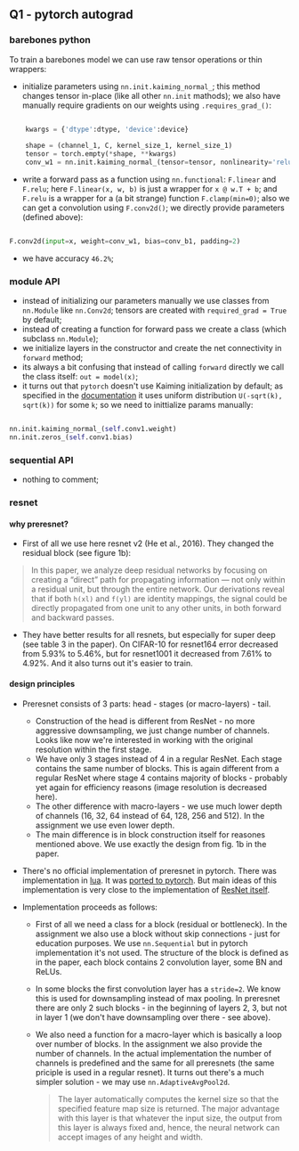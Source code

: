 ## Q1 - pytorch autograd

### barebones python

To train a barebones model we can use raw tensor operations or thin wrappers:

- initialize parameters using `nn.init.kaiming_normal_`; this method changes tensor in-place (like all other `nn.init` mathods); we also have manually require 
gradients on our weights using `.requires_grad_()`:

```python

    kwargs = {'dtype':dtype, 'device':device}
    
    shape = (channel_1, C, kernel_size_1, kernel_size_1)
    tensor = torch.empty(*shape, **kwargs)
    conv_w1 = nn.init.kaiming_normal_(tensor=tensor, nonlinearity='relu').requires_grad_()

```

- write a forward pass as a function using `nn.functional`: `F.linear` and `F.relu`; 
here `F.linear(x, w, b)` is just a wrapper for `x @ w.T + b`; and `F.relu` is a wrapper
for a (a bit strange) function `F.clamp(min=0)`; also we can get a convolution using `F.conv2d()`; we directly provide parameters (defined above):

```python

F.conv2d(input=x, weight=conv_w1, bias=conv_b1, padding=2)

```

- we have accuracy `46.2%`;

### module API
- instead of initializing our parameters manually we use classes from `nn.Module` like 
`nn.Conv2d`; tensors are created with `required_grad = True` by default;
- instead of creating a function for forward pass we create a class (which subclass `nn.Module`);
- we initialize layers in the constructor and create the net connectivity in `forward` method; 
- its always a bit confusing that instead of calling `forward` directly we call the class itself: `out = model(x)`;
- it turns out that `pytorch` doesn't use Kaiming initialization by default; as specified in the [documentation](https://pytorch.org/docs/stable/generated/torch.nn.Conv2d.html) it uses uniform distribution `U(-sqrt(k), sqrt(k))` for some `k`; so we need to inittialize params manually:

```python

nn.init.kaiming_normal_(self.conv1.weight)
nn.init.zeros_(self.conv1.bias)

```

### sequential API

- nothing to comment;

### resnet 

#### why preresnet?

- First of all we use here resnet v2 (He et al., 2016). They changed the residual block (see figure 1b):

> In this paper, we analyze deep residual networks by focusing on creating a “direct” path for propagating information — not only within a residual unit, but through the entire network. Our derivations reveal that if both `h(xl)` and `f(yl)` are identity mappings, the signal could be directly propagated from one unit to any other units, in both forward and backward passes. 

- They have better results for all resnets, but especially for super deep (see table 3 in the paper). On CIFAR-10 for resnet164 error decreased from 5.93% to 5.46%, but for resnet1001 it decreased from 7.61% to 4.92%. And it also turns out it's easier to train.


#### design principles

- Preresnet consists of 3 parts: head - stages (or macro-layers) - tail. 
	- Construction of the head is different from ResNet - no more aggressive downsampling, we just change number of channels. Looks like now we're interested in working with the original resolution within the first stage.   
	- We have only 3 stages instead of 4 in a regular ResNet. Each stage contains the same number of blocks. This is again different from a regular ResNet where stage 4 contains majority of blocks - probably yet again for efficiency reasons (image resolution is decreased here).
	- The other difference with macro-layers - we use much lower depth of channels (16, 32, 64 instead of 64, 128, 256 and 512). In the assignment we use even lower depth. 
	- The main difference is in block construction itself for reasones mentioned above. We use exactly the design from fig. 1b in the paper.

- There's no official implementation of preresnet in pytorch. There was implementation in [lua](https://github.com/facebookarchive/fb.resnet.torch/blob/master/models/preresnet.lua). It was [ported to pytorch](https://github.com/bearpaw/pytorch-classification/blob/master/models/cifar/preresnet.py). But main ideas of this implementation is very close to the implementation of [ResNet itself](https://github.com/pytorch/vision/blob/main/torchvision/models/resnet.py).

- Implementation proceeds as follows:
	-  First of all we need a class for a block (residual or bottleneck). In the assignment we also use a block without skip connections - just for education purposes. We use `nn.Sequential` but in pytorch implementation it's not used. The structure of the block is defined as in the paper, each block contains 2 convolution layer, some BN and ReLUs. 
	- In some blocks the first convolution layer has a `stride=2`. We know this is used for downsampling instead of max pooling. In preresnet there are only 2 such blocks - in the beginning of layers 2, 3, but not in layer 1 (we don't have downsampling over there - see above).
	- We also need a function for a macro-layer which is basically a loop over number of blocks. In the assignment we also provide the number of channels. In the actual implementation the number of channels is predefined and the same for all preresnets (the same priciple is used in a regular resnet). It turns out there's a much simpler solution - we may use `nn.AdaptiveAvgPool2d`. 


		> The layer automatically computes the kernel size so that the specified feature map size is returned. The major advantage with this layer is that whatever the input size, the output from this layer is always fixed and, hence, the neural network can accept images of any height and width. 